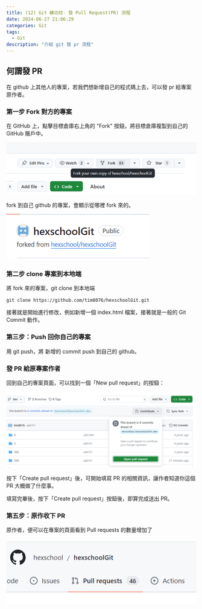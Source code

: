 ```yaml
---
title: (12) Git 練功坊- 發 Pull Request(PR) 流程
date: 2024-06-27 21:06:29
categories: Git
tags:
  - Git
description: "介紹 git 發 pr 流程"
---
```


## 何謂發 PR

在 github 上其他人的專案，若我們想新增自己的程式碼上去，可以發 pr 給專案原作者。

### 第一步 Fork 對方的專案

在 GitHub 上，點擊目標倉庫右上角的 "Fork" 按鈕，將目標倉庫複製到自己的 GitHub 賬戶中。

![](../images/git/pr-1.png)

fork 到自己 github 的專案，會顯示從哪裡 fork 來的。

![](../images/git/pr-2.png)

### 第二步 clone 專案到本地端

將 fork 來的專案，git clone 到本地端

```git
git clone https://github.com/tim8076/hexschoolGit.git
```

接著就是開始進行修改，例如新增一個 index.html 檔案，接著就是一般的 Git Commit 動作。

### 第三步：Push 回你自己的專案

用 git push，將 新增的 commit push 到自己的 github。

### 發 PR 給原專案作者

回到自己的專案頁面，可以找到一個「New pull request」的按鈕：

![](../images/git/pr-3.png)

按下「Create pull request」後，可開始填寫 PR 的相關資訊，讓作者知道你這個 PR 大概做了什麼事。

填寫完畢後，按下「Create pull request」按鈕後，即算完成送出 PR。

### 第五步：原作收下 PR

原作者，便可以在專案的頁面看到 Pull requests 的數量增加了

![](../images/git/pr-4.png)

